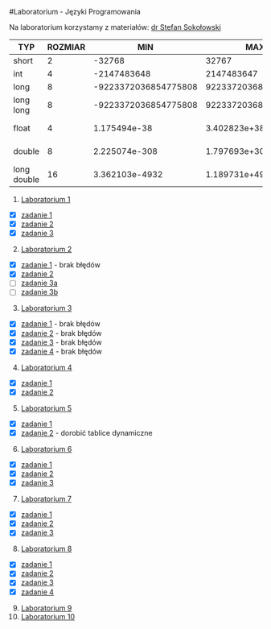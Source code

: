 #Laboratorium - Języki Programowania

Na laboratorium korzystamy z materiałów: [dr Stefan Sokołowski](https://inf.ug.edu.pl/~stefan/Dydaktyka/JezProg/Slajdy/index.html#lab)

|        TYP| ROZMIAR|                  MIN|                  MAX|       ZIARNO|  PRECYZJA|
|-----------|--------|---------------------|---------------------|-------------|----------|
|      short|       2|               -32768|                32767|             |          |
|        int|       4|          -2147483648|           2147483647|             |          |
|       long|       8| -9223372036854775808|  9223372036854775807|             |          |
|  long long|       8| -9223372036854775808|  9223372036854775807|             |          |
|      float|       4|         1.175494e-38|         3.402823e+38| 1.192093e-07|         6|
|     double|       8|        2.225074e-308|        1.797693e+308| 2.220446e-16|        15|
|long double|      16|       3.362103e-4932|       1.189731e+4932| 1.084202e-19|        18|


1. [Laboratorium 1](LAB1) 
  * [x] [zadanie 1](LAB1/zad1.c)
  * [x] [zadanie 2](LAB1/zad2.c)
  * [x] [zadanie 3](LAB1/zad3.c)

2. [Laboratorium 2](LAB2)
  * [x] [zadanie 1](LAB2/zad1.c) - brak błędów
  * [x] [zadanie 2](LAB2/zad2.c)
  * [ ] [zadanie 3a](LAB2/zad3a.c)
  * [ ] [zadanie 3b](LAB2/zad3b.c)
3. [Laboratorium 3](LAB3)
  * [x] [zadanie 1](LAB3/zad1.c) - brak błędów
  * [x] [zadanie 2](LAB3/zad2.c) - brak błędów
  * [x] [zadanie 3](LAB3/zad3.c) - brak błędów
  * [x] [zadanie 4](LAB3/zad4.c) - brak błędów
4. [Laboratorium 4](LAB4)
  * [x] [zadanie 1](LAB4/zad1.c)
  * [x] [zadanie 2](LAB4/zad2.c)
5. [Laboratorium 5](LAB5)
  * [x] [zadanie 1](LAB5/zad1.c)
  * [x] [zadanie 2](LAB5/zad2.c) - dorobić tablice dynamiczne
6. [Laboratorium 6](LAB6)
  * [x] [zadanie 1](LAB6/zad1.c)
  * [x] [zadanie 2](LAB6/zad2.c)
  * [x] [zadanie 3](LAB6/zad3.c)
7. [Laboratorium 7](LAB7)
  * [x] [zadanie 1](LAB7/zad1.c)
  * [x] [zadanie 2](LAB7/zad2.c)
  * [x] [zadanie 3](LAB7/zad3.c)
8. [Laboratorium 8](LAB8)
  * [x] [zadanie 1](LAB8/zad1.c)
  * [x] [zadanie 2](LAB8/zad2.c)
  * [x] [zadanie 3](LAB8/zad3.c)
  * [x] [zadanie 4](LAB8/zad4.c)
9. [Laboratorium 9](LAB9)
10. [Laboratorium 10](LAB10)
